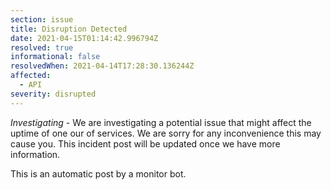 ```yaml
---
section: issue
title: Disruption Detected
date: 2021-04-15T01:14:42.996794Z
resolved: true
informational: false
resolvedWhen: 2021-04-14T17:28:30.136244Z
affected:
  - API
severity: disrupted
---
```

*Investigating* - We are investigating a potential issue that might affect the uptime of one our of services. We are sorry for any inconvenience this may cause you. This incident post will be updated once we have more information.

This is an automatic post by a monitor bot.
        
